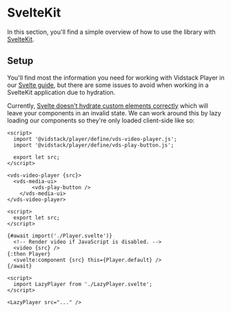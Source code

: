 # SvelteKit

In this section, you'll find a simple overview of how to use the library with
[SvelteKit](https://kit.svelte.dev).

## Setup

You'll find most the information you need for working with Vidstack Player in our
[Svelte guide](../libraries/svelte.md), but there are some issues to avoid when working
in a SvelteKit application due to hydration.

Currently, [Svelte doesn't hydrate custom elements correctly](https://github.com/sveltejs/svelte/issues/7379)
which will leave your components in an invalid state. We can work around this by lazy loading
our components so they're only loaded client-side like so:

```svelte:title=Player.svelte
<script>
  import '@vidstack/player/define/vds-video-player.js';
  import '@vidstack/player/define/vds-play-button.js';

  export let src;
</script>

<vds-video-player {src}>
  <vds-media-ui>
		<vds-play-button />
	</vds-media-ui>
</vds-video-player>
```

```svelte:title=LazyPlayer.svelte:copy
<script>
  export let src;
</script>

{#await import('./Player.svelte')}
  <!-- Render video if JavaScript is disabled. -->
  <video {src} />
{:then Player}
  <svelte:component {src} this={Player.default} />
{/await}
```

```svelte:title=Page.svelte:copy
<script>
  import LazyPlayer from './LazyPlayer.svelte';
</script>

<LazyPlayer src="..." />
```
